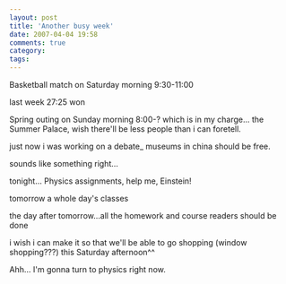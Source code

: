 ```yaml
---
layout: post
title: 'Another busy week'
date: 2007-04-04 19:58
comments: true
category: 
tags:
---
```

    

Basketball match on Saturday morning 9:30-11:00

last week 27:25 won

Spring outing on Sunday morning 8:00-? which is in my charge... the Summer Palace, wish there'll be less people than i can foretell.

just now i was working on a debate_ museums in china should be free.

sounds like something right...

tonight... Physics assignments, help me, Einstein!

tomorrow a whole day's classes

the day after tomorrow...all the homework and course readers should be done

i wish i can make it so that we'll be able to go shopping (window shopping???) this Saturday afternoon^^

Ahh... I'm gonna turn to physics right now.
